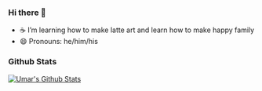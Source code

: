 ### Hi there 👋

- ☕ I’m learning how to make latte art and learn how to make happy family
- 😄 Pronouns: he/him/his


### Github Stats

[![Umar's Github Stats](https://github-readme-stats.vercel.app/api?username=umarhadi&count_private=true&theme=react&show_icons=true)](https://github.com/umarhadi)
